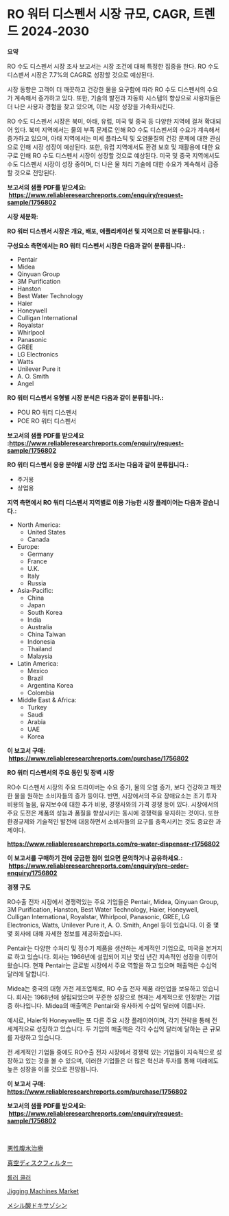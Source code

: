 <p><h1>RO 워터 디스펜서 시장 규모, CAGR, 트렌드 2024-2030</h1></p><p><strong>요약</strong></p>
<p><p>RO 수도 디스펜서 시장 조사 보고서는 시장 조건에 대해 특정한 집중을 한다. RO 수도 디스펜서 시장은 7.7%의 CAGR로 성장할 것으로 예상된다.</p><p>시장 동향은 고객이 더 깨끗하고 건강한 물을 요구함에 따라 RO 수도 디스펜서의 수요가 계속해서 증가하고 있다. 또한, 기술의 발전과 자동화 시스템의 향상으로 사용자들은 더 나은 사용자 경험을 찾고 있으며, 이는 시장 성장을 가속화시킨다.</p><p>RO 수도 디스펜서 시장은 북미, 아태, 유럽, 미국 및 중국 등 다양한 지역에 걸쳐 확대되어 있다. 북미 지역에서는 물의 부족 문제로 인해 RO 수도 디스펜서의 수요가 계속해서 증가하고 있으며, 아태 지역에서는 미세 플라스틱 및 오염물질의 건강 문제에 대한 관심으로 인해 시장 성장이 예상된다. 또한, 유럽 지역에서도 환경 보호 및 재활용에 대한 요구로 인해 RO 수도 디스펜서 시장이 성장할 것으로 예상된다. 미국 및 중국 지역에서도 수도 디스펜서 시장이 성장 중이며, 더 나은 물 처리 기술에 대한 수요가 계속해서 급증할 것으로 전망된다.</p></p>
<p><strong>보고서의 샘플 PDF를 받으세요: &nbsp;<a href="https://www.reliableresearchreports.com/enquiry/request-sample/1756802">https://www.reliableresearchreports.com/enquiry/request-sample/1756802</a></strong></p>
<p><strong>시장 세분화:</strong></p>
<p><strong> RO 워터 디스펜서 시장은 개요, 배포, 애플리케이션 및 지역으로 더 분류됩니다. :</strong></p>
<p><strong>구성요소 측면에서는 RO 워터 디스펜서 시장은 다음과 같이 분류됩니다.:</strong></p>
<p><ul><li>Pentair</li><li>Midea</li><li>Qinyuan Group</li><li>3M Purification</li><li>Hanston</li><li>Best Water Technology</li><li>Haier</li><li>Honeywell</li><li>Culligan International</li><li>Royalstar</li><li>Whirlpool</li><li>Panasonic</li><li>GREE</li><li>LG Electronics</li><li>Watts</li><li>Unilever Pure it</li><li>A. O. Smith</li><li>Angel</li></ul></p>
<p><strong> RO 워터 디스펜서 유형별 시장 분석은 다음과 같이 분류됩니다.:</strong></p>
<p><ul><li>POU RO 워터 디스펜서</li><li>POE RO 워터 디스펜서</li></ul></p>
<p><strong>보고서의 샘플 PDF를 받으세요 :<a href="https://www.reliableresearchreports.com/enquiry/request-sample/1756802">https://www.reliableresearchreports.com/enquiry/request-sample/1756802</a></strong></p>
<p><strong> RO 워터 디스펜서 응용 분야별 시장 산업 조사는 다음과 같이 분류됩니다.:</strong></p>
<p><ul><li>주거용</li><li>상업용</li></ul></p>
<p><strong>지역 측면에서 RO 워터 디스펜서 지역별로 이용 가능한 시장 플레이어는 다음과 같습니다.:</strong></p>
<p><ul>
    <li>
        North America:
        <ul>
            <li>United States</li>
            <li>Canada</li>
        </ul>
    </li>
    <li>
        Europe:
        <ul>
            <li>Germany</li>
            <li>France</li>
            <li>U.K.</li>
            <li>Italy</li>
            <li>Russia</li>
        </ul>
    </li>
    <li>
        Asia-Pacific:
        <ul>
            <li>China</li>
            <li>Japan</li>
            <li>South Korea</li>
            <li>India</li>
            <li>Australia</li>
            <li>China Taiwan</li>
            <li>Indonesia</li>
            <li>Thailand</li>
            <li>Malaysia</li>
        </ul>
    </li>
    <li>
        Latin America:
        <ul>
            <li>Mexico</li>
            <li>Brazil</li>
            <li>Argentina Korea</li>
            <li>Colombia</li>
        </ul>
    </li>
    <li>
        Middle East & Africa:
        <ul>
            <li>Turkey</li>
            <li>Saudi</li>
            <li>Arabia</li>
            <li>UAE</li>
            <li>Korea</li>
        </ul>
    </li>
    </ul></p>
<p><strong>이 보고서 구매: &nbsp;<a href="https://www.reliableresearchreports.com/purchase/1756802">https://www.reliableresearchreports.com/purchase/1756802</a></strong></p>
<p><strong>RO 워터 디스펜서의 주요 동인 및 장벽 시장</strong></p>
<p><p>RO수 디스펜서 시장의 주요 드라이버는 수요 증가, 물의 오염 증가, 보다 건강하고 깨끗한 물을 원하는 소비자들의 증가 등이다. 반면, 시장에서의 주요 장애요소는 초기 투자 비용의 높음, 유지보수에 대한 추가 비용, 경쟁사와의 가격 경쟁 등이 있다. 시장에서의 주요 도전은 제품의 성능과 품질을 향상시키는 동시에 경쟁력을 유지하는 것이다. 또한 환경규제와 기술적인 발전에 대응하면서 소비자들의 요구를 충족시키는 것도 중요한 과제이다.</p></p>
<p><strong><a href="https://www.reliableresearchreports.com/ro-water-dispenser-r1756802">https://www.reliableresearchreports.com/ro-water-dispenser-r1756802</a></strong></p>
<p><strong>이 보고서를 구매하기 전에 궁금한 점이 있으면 문의하거나 공유하세요.: &nbsp;<a href="https://www.reliableresearchreports.com/enquiry/pre-order-enquiry/1756802">https://www.reliableresearchreports.com/enquiry/pre-order-enquiry/1756802</a></strong></p>
<p><strong>경쟁 구도</strong></p>
<p><p>RO수출 전자 시장에서 경쟁력있는 주요 기업들은 Pentair, Midea, Qinyuan Group, 3M Purification, Hanston, Best Water Technology, Haier, Honeywell, Culligan International, Royalstar, Whirlpool, Panasonic, GREE, LG Electronics, Watts, Unilever Pure it, A. O. Smith, Angel 등이 있습니다. 이 중 몇몇 회사에 대해 자세한 정보를 제공하겠습니다.</p><p>Pentair는 다양한 수처리 및 정수기 제품을 생산하는 세계적인 기업으로, 미국을 본거지로 하고 있습니다. 회사는 1966년에 설립되어 지난 몇십 년간 지속적인 성장을 이루어왔습니다. 현재 Pentair는 글로벌 시장에서 주요 역할을 하고 있으며 매출액은 수십억 달러에 달합니다.</p><p>Midea는 중국의 대형 가전 제조업체로, RO 수출 전자 제품 라인업을 보유하고 있습니다. 회사는 1968년에 설립되었으며 꾸준한 성장으로 현재는 세계적으로 인정받는 기업 중 하나입니다. Midea의 매출액은 Pentair와 유사하게 수십억 달러에 이릅니다.</p><p>예시로, Haier와 Honeywell는 또 다른 주요 시장 플레이어이며, 각기 전략을 통해 전 세계적으로 성장하고 있습니다. 두 기업의 매출액은 각각 수십억 달러에 달하는 큰 규모를 자랑하고 있습니다.</p><p>전 세계적인 기업들 중에도 RO수출 전자 시장에서 경쟁력 있는 기업들이 지속적으로 성장하고 있는 것을 볼 수 있으며, 이러한 기업들은 더 많은 혁신과 투자를 통해 미래에도 높은 성장을 이룰 것으로 전망됩니다.</p></p>
<p><strong>이 보고서 구매: &nbsp; <a href="https://www.reliableresearchreports.com/purchase/1756802">https://www.reliableresearchreports.com/purchase/1756802</a></strong></p>
<p><strong>보고서의 샘플 PDF를 받으세요: &nbsp;<a href="https://www.reliableresearchreports.com/enquiry/request-sample/1756802">https://www.reliableresearchreports.com/enquiry/request-sample/1756802</a></strong><strong></strong></p>
<p>&nbsp;</p>
<p><p><a href="https://github.com/KaydenJohns1964/Market-Research-Report-List-1/blob/main/229746127362.md">悪性腹水治療</a></p><p><a href="https://medium.com/@lewis15david/%E7%A9%BA%E6%B0%97%E5%90%B8%E5%BC%95%E3%83%87%E3%82%A3%E3%82%B9%E3%82%AF%E3%83%95%E3%82%A3%E3%83%AB%E3%82%BF%E3%83%BC%E5%B8%82%E5%A0%B4%E3%81%AE%E5%88%86%E6%9E%90-%E3%82%B0%E3%83%AD%E3%83%BC%E3%83%90%E3%83%AB%E7%94%A3%E6%A5%AD%E8%A6%96%E7%82%B9%E3%81%A8%E4%BA%88%E6%B8%AC-2024%E5%B9%B4%E3%81%8B%E3%82%892031%E5%B9%B4%E3%81%BE%E3%81%A7-4322dab8115d">真空ディスクフィルター</a></p><p><a href="https://medium.com/@pyscho67867/%EB%A1%A4%EB%9F%AC-%EC%BF%A8%EB%9F%AC-%EC%8B%9C%EC%9E%A5%EC%9D%80-%EC%8B%9C%EC%9E%A5-%EC%A0%90%EC%9C%A0%EC%9C%A8-%EC%8B%9C%EC%9E%A5-%EB%8F%99%ED%96%A5-%EB%B0%8F-%EC%8B%9C%EC%9E%A5-%EC%84%B1%EC%9E%A5%EC%97%90-%EB%8C%80%ED%95%9C-%EC%A0%95%EB%B3%B4%EB%A5%BC-%EC%A0%9C%EA%B3%B5%ED%95%A9%EB%8B%88%EB%8B%A4-fe110c909e5e">롤러 쿨러</a></p><p><a href="https://github.com/mancsybtousav/Market-Research-Report-List-2/blob/main/jigging-machines-market.md">Jigging Machines Market</a></p><p><a href="https://medium.com/@wadeavis5656202/%E3%83%89%E3%82%AD%E3%82%B5%E3%82%BE%E3%82%B7%E3%83%B3%E3%83%A1%E3%82%B7%E3%83%AB%E9%85%B8%E5%B8%82%E5%A0%B4-2031%E5%B9%B4%E3%81%BE%E3%81%A7%E3%81%AE%E3%83%88%E3%83%AC%E3%83%B3%E3%83%89-%E4%BA%88%E6%B8%AC-%E7%AB%B6%E4%BA%89%E5%88%86%E6%9E%90-c7dbfba96cf9">メシル酸ドキサゾシン</a></p></p>